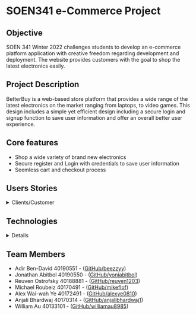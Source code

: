 # SOEN341 e-Commerce Project

## Objective

SOEN 341 Winter 2022 challenges students to develop an e-commerce platform application with creative freedom regarding development and deployment. The website provides customers with the goal to shop the latest electronics easily.

## Project Description

BetterBuy is a web-based store platform that provides a wide range of the latest electronics on the market ranging from laptops, to video games. This design includes a simple yet efficient design including a secure login and signup function to save user information and offer an overall better user experience. 


## Core features

<ul>
<li> Shop a wide variety of brand new electronics </li>
<li> Secure register and Login with credentials to save user information </li>
<li> Seemless cart and checkout process </li>
</ul>

## Users Stories

<details>
<summary>Clients/Customer</summary>
<br> <br>
    As a Customer, I want to be able to register and log-in, so that I can view my saved cart or past purchases. <br>
    As a Customer, I want to be able to browse items and add the to my cart, so that I can checkout and purchase them. <br>
</details>


## Technologies

<details><br>
<details>
<summary>Front-End</summary>
    HTML5 <br>
    CSS Styling <br>
    JavaScript<br>
    Laravel Framework<br>
    TBD
</details>

<details>
<summary>Back-end</summary>
    Laravel Framework <br>
    PHP <br>
    JavaScript<br>
    TBD
</details>
</details>


## Team Members
* Adir Ben-David 40190551 - ([GitHub/beezzyy](https://github.com/beezzyy))                
* Jonathan Abitbol 40190550 - ([GitHub/yoniabitbol](https://github.com/yoniabitbol))
* Reuven Ostrofsky 40188881 - ([GitHub/reuven1203](https://github.com/reuven1203)) 
* Michael Roubeiz 40170491 - ([GitHub/mikeflof](https://github.com/mikeflof)) 
* Alex Wai-wah Ye 40172491 - ([GitHub/alexye0810](https://github.com/alexye0810))
* Anjali Bhardwaj 40170314 - ([GitHub/anjalibhardwaj1](https://github.com/anjalibhardwaj1))
* William Au 40133101 - ([GitHub/williamau8985](https://github.com/williamau8985))     

